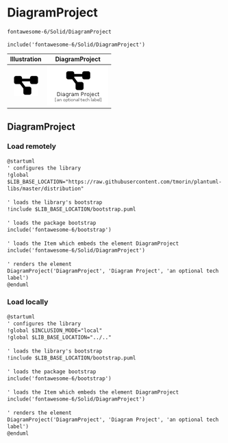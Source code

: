 # DiagramProject


```text
fontawesome-6/Solid/DiagramProject
```

```text
include('fontawesome-6/Solid/DiagramProject')
```



| Illustration | DiagramProject |
| :---: | :---: |
| ![illustration for Illustration](../../fontawesome-6/Solid/DiagramProject.png) | ![illustration for DiagramProject](../../fontawesome-6/Solid/DiagramProject.Local.png) |




## DiagramProject

### Load remotely
```plantuml
@startuml
' configures the library
!global $LIB_BASE_LOCATION="https://raw.githubusercontent.com/tmorin/plantuml-libs/master/distribution"

' loads the library's bootstrap
!include $LIB_BASE_LOCATION/bootstrap.puml

' loads the package bootstrap
include('fontawesome-6/bootstrap')

' loads the Item which embeds the element DiagramProject
include('fontawesome-6/Solid/DiagramProject')

' renders the element
DiagramProject('DiagramProject', 'Diagram Project', 'an optional tech label')
@enduml
```

### Load locally
```plantuml
@startuml
' configures the library
!global $INCLUSION_MODE="local"
!global $LIB_BASE_LOCATION="../.."

' loads the library's bootstrap
!include $LIB_BASE_LOCATION/bootstrap.puml

' loads the package bootstrap
include('fontawesome-6/bootstrap')

' loads the Item which embeds the element DiagramProject
include('fontawesome-6/Solid/DiagramProject')

' renders the element
DiagramProject('DiagramProject', 'Diagram Project', 'an optional tech label')
@enduml
```

